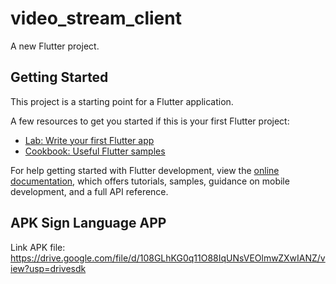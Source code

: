 # video_stream_client

A new Flutter project.

## Getting Started

This project is a starting point for a Flutter application.

A few resources to get you started if this is your first Flutter project:

- [Lab: Write your first Flutter app](https://docs.flutter.dev/get-started/codelab)
- [Cookbook: Useful Flutter samples](https://docs.flutter.dev/cookbook)

For help getting started with Flutter development, view the
[online documentation](https://docs.flutter.dev/), which offers tutorials,
samples, guidance on mobile development, and a full API reference.

## APK Sign Language APP
Link APK file: https://drive.google.com/file/d/108GLhKG0q11O88IqUNsVEOlmwZXwIANZ/view?usp=drivesdk
